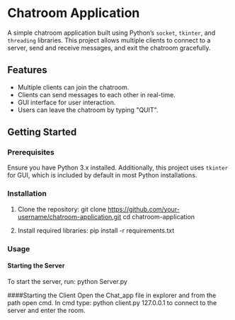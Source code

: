 # Chatroom Application

A simple chatroom application built using Python’s `socket`, `tkinter`, and `threading` libraries. This project allows multiple clients to connect to a server, send and receive messages, and exit the chatroom gracefully.

## Features
- Multiple clients can join the chatroom.
- Clients can send messages to each other in real-time.
- GUI interface for user interaction.
- Users can leave the chatroom by typing "QUIT".

## Getting Started

### Prerequisites
Ensure you have Python 3.x installed. Additionally, this project uses `tkinter` for GUI, which is included by default in most Python installations.

### Installation
1. Clone the repository:
    git clone https://github.com/your-username/chatroom-application.git
    cd chatroom-application

2. Install required libraries:
    pip install -r requirements.txt

### Usage

#### Starting the Server
To start the server, run:
python Server.py <host>

####Starting the Client
Open the Chat_app file in explorer and from the path open cmd. 
In cmd type:
python client.py 127.0.0.1 
to connect to the server and enter the room. 
